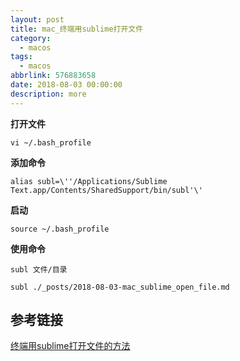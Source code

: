 ```yaml
---
layout: post
title: mac_终端用sublime打开文件
category: 
  - macos
tags: 
  - macos
abbrlink: 576883658
date: 2018-08-03 00:00:00
description: more
---
```


**打开文件**
	
	vi ~/.bash_profile

**添加命令**

	alias subl=\''/Applications/Sublime Text.app/Contents/SharedSupport/bin/subl'\'

**启动**
	
	source ~/.bash_profile 

**使用命令**

	subl 文件/目录

	subl ./_posts/2018-08-03-mac_sublime_open_file.md


## 参考链接
[终端用sublime打开文件的方法](https://blog.csdn.net/u011240016/article/details/54434923)